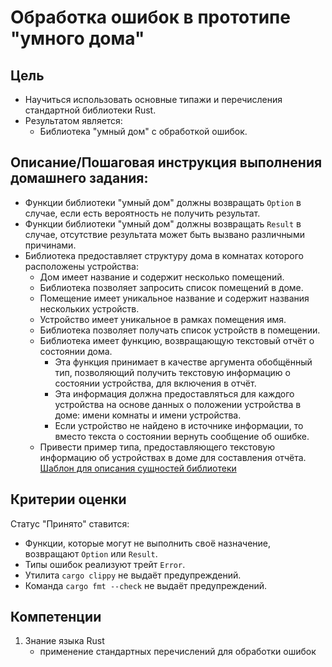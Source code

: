 # Обработка ошибок в прототипе "умного дома"

## Цель

- Научиться использовать основные типажи и перечисления стандартной библиотеки Rust.
- Результатом является:
  - Библиотека "умный дом" с обработкой ошибок.

## Описание/Пошаговая инструкция выполнения домашнего задания:

- Функции библиотеки "умный дом" должны возвращать `Option` в случае, если есть вероятность не получить результат.
- Функции библиотеки "умный дом" должны возвращать `Result` в случае, отсутствие результата может быть вызвано различными причинами.
- Библиотека предоставляет структуру дома в комнатах которого расположены устройства:
  - Дом имеет название и содержит несколько помещений.
  - Библиотека позволяет запросить список помещений в доме.
  - Помещение имеет уникальное название и содержит названия нескольких устройств.
  - Устройство имеет уникальное в рамках помещения имя.
  - Библиотека позволяет получать список устройств в помещении.
  - Библиотека имеет функцию, возвращающую текстовый отчёт о состоянии дома.
    - Эта функция принимает в качестве аргумента обобщённый тип, позволяющий получить текстовую информацию о состоянии устройства, для включения в отчёт.
    - Эта информация должна предоставляться для каждого устройства на основе данных о положении устройства в доме: имени комнаты и имени устройства.
    - Если устройство не найдено в источнике информации, то вместо текста о состоянии вернуть сообщение об ошибке.
  - Привести пример типа, предоставляющего текстовую информацию об устройствах в доме для составления отчёта.
[Шаблон для описания сущностей библиотеки](https://gist.github.com/76dff7177f19ff7e802b1e121865afe4)

## Критерии оценки

Статус "Принято" ставится:

- Функции, которые могут не выполнить своё назначение, возвращают `Option` или `Result`.
- Типы ошибок реализуют трейт `Error`.
- Утилита `cargo clippy` не выдаёт предупреждений.
- Команда `cargo fmt --check` не выдаёт предупреждений.

## Компетенции

1. Знание языка Rust
   - применение стандартных перечислений для обработки ошибок

